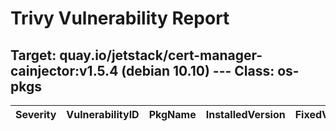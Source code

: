 # Trivy Vulnerability Report




## Target: quay.io/jetstack/cert-manager-cainjector:v1.5.4 (debian 10.10) --- Class: os-pkgs
|Severity|VulnerabilityID|PkgName|InstalledVersion|FixedVersion|
|--------|---------------|-------|----------------|------------|
